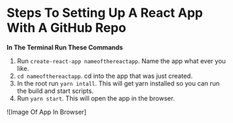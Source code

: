# Steps To Setting Up A React App With A GitHub Repo

**In The Terminal Run These Commands**

1. Run ```create-react-app nameofthereactapp```. Name the app what ever you like.
2. ```cd nameofthereactapp```. cd into the app that was just created.
3. In the root run ```yarn intall```. This will get yarn installed so you can run the build and start scripts.
4. Run ```yarn start```. This will open the app in the browser.

![Image Of App In Browser]